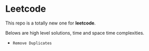 Leetcode
===
This repo is a totally new one for **leetcode**.

Belows are high level solutions, time and space time complexities.

- `Remove Duplicates`
